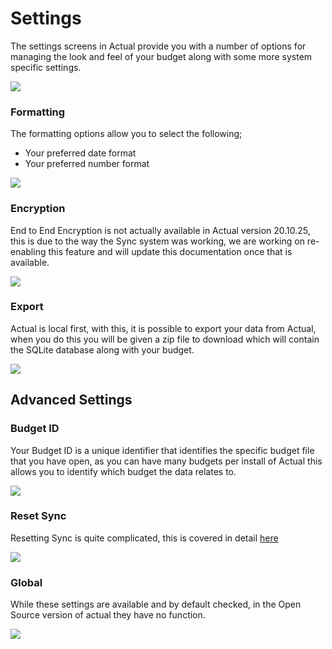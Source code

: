 # Settings

The settings screens in Actual provide you with a number of options for managing the look and feel of your budget along with some more system specific settings.

![](/img/using-actual/settings-1.png)

### Formatting

The formatting options allow you to select the following;

- Your preferred date format
- Your preferred number format

![](/img/using-actual/settings-1.png)

### Encryption

End to End Encryption is not actually available in Actual version 20.10.25, this is due to the way the Sync system was working, we are working on re-enabling this feature and will update this documentation once that is available.

![](/img/using-actual/settings-1.png)

### Export

Actual is local first, with this, it is possible to export your data from Actual, when you do this you will be given a zip file to download which will contain the SQLite database along with your budget.

![](/img/using-actual/settings-1.png)

## Advanced Settings

### Budget ID

Your Budget ID is a unique identifier that identifies the specific budget file that you have open, as you can have many budgets per install of Actual this allows you to identify which budget the data relates to.

![](/img/using-actual/settings-2.png)

### Reset Sync

Resetting Sync is quite complicated, this is covered in detail [here](/Getting-Started/sync#what-does-resetting-sync-mean)

![](/img/using-actual/settings-2.png)

### Global

While these settings are available and by default checked, in the Open Source version of actual they have no function.

![](/img/using-actual/settings-3.png)
